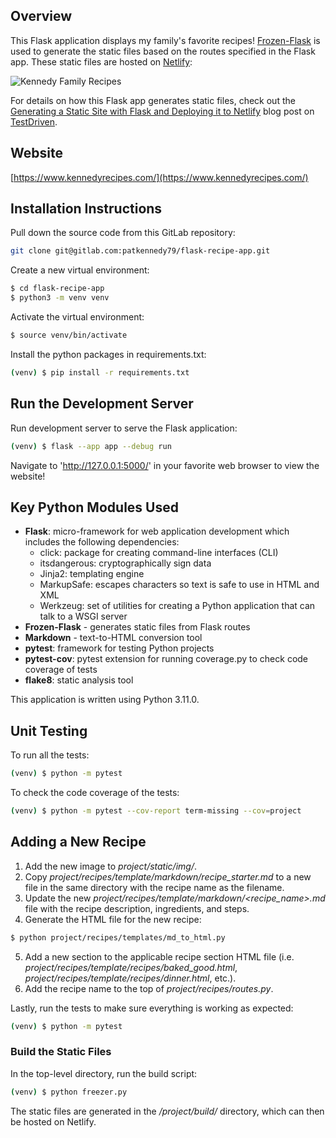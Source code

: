 ## Overview

This Flask application displays my family's favorite recipes!  [Frozen-Flask](https://pythonhosted.org/Frozen-Flask/) is
used to generate the static files based on the routes specified in the Flask app.  These static files are hosted on
[Netlify](https://www.netlify.com):

![Kennedy Family Recipes](project/static/img/flask_recipe_app_screenshot.png?raw=true "Kennedy Family Recipes")

For details on how this Flask app generates static files, check out the [Generating a Static Site with Flask and Deploying it to Netlify](https://testdriven.io/blog/) blog post on [TestDriven](https://testdriven.io/).

## Website

[https://www.kennedyrecipes.com/](https://www.kennedyrecipes.com/)

## Installation Instructions

Pull down the source code from this GitLab repository:

```sh
git clone git@gitlab.com:patkennedy79/flask-recipe-app.git
```

Create a new virtual environment:

```sh
$ cd flask-recipe-app
$ python3 -m venv venv
```

Activate the virtual environment:

```sh
$ source venv/bin/activate
```

Install the python packages in requirements.txt:

```sh
(venv) $ pip install -r requirements.txt
```

## Run the Development Server

Run development server to serve the Flask application:

```sh
(venv) $ flask --app app --debug run
```

Navigate to 'http://127.0.0.1:5000/' in your favorite web browser to view the website!

## Key Python Modules Used

* **Flask**: micro-framework for web application development which includes the following dependencies:
  * click: package for creating command-line interfaces (CLI)
  * itsdangerous: cryptographically sign data 
  * Jinja2: templating engine
  * MarkupSafe: escapes characters so text is safe to use in HTML and XML
  * Werkzeug: set of utilities for creating a Python application that can talk to a WSGI server
* **Frozen-Flask** - generates static files from Flask routes
* **Markdown** - text-to-HTML conversion tool
* **pytest**: framework for testing Python projects
* **pytest-cov**: pytest extension for running coverage.py to check code coverage of tests
* **flake8**: static analysis tool

This application is written using Python 3.11.0.

## Unit Testing

To run all the tests:

```sh
(venv) $ python -m pytest
```

To check the code coverage of the tests:

```sh
(venv) $ python -m pytest --cov-report term-missing --cov=project
```

## Adding a New Recipe

1. Add the new image to *project/static/img/*.
2. Copy *project/recipes/template/markdown/recipe_starter.md* to a new file in the same directory with the recipe name as the filename.
3. Update the new *project/recipes/template/markdown/<recipe_name>.md* file with the recipe description, ingredients, and steps.
4. Generate the HTML file for the new recipe:
```sh
$ python project/recipes/templates/md_to_html.py
```
5. Add a new section to the applicable recipe section HTML file (i.e. *project/recipes/template/recipes/baked_good.html*, *project/recipes/template/recipes/dinner.html*, etc.).
6. Add the recipe name to the top of *project/recipes/routes.py*.

Lastly, run the tests to make sure everything is working as expected:
```sh
(venv) $ python -m pytest
```

### Build the Static Files

In the top-level directory, run the build script:

```sh
(venv) $ python freezer.py
```

The static files are generated in the */project/build/* directory, which can then be hosted on Netlify.
